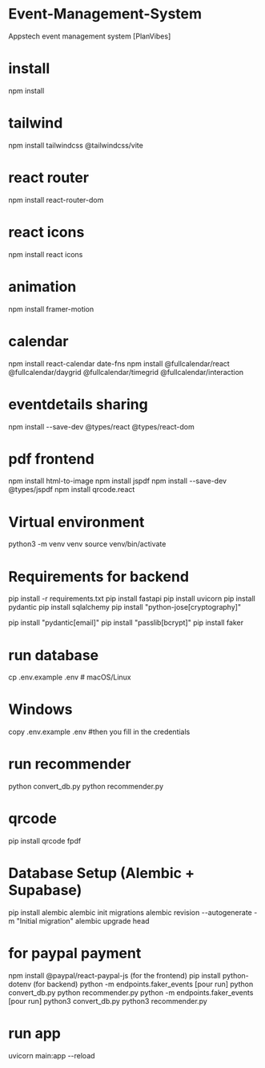 # Event-Management-System
Appstech event management system [PlanVibes]

# install
npm install

# tailwind
npm install tailwindcss @tailwindcss/vite

# react router
npm install react-router-dom

# react icons
npm install react icons

# animation
npm install framer-motion

# calendar
npm install react-calendar date-fns
npm install @fullcalendar/react @fullcalendar/daygrid @fullcalendar/timegrid @fullcalendar/interaction

# eventdetails sharing
npm install --save-dev @types/react @types/react-dom
# pdf frontend
npm install html-to-image
npm install jspdf
npm install --save-dev @types/jspdf
npm install qrcode.react


# Virtual environment
python3 -m venv venv 
source venv/bin/activate

# Requirements for backend
pip install -r requirements.txt
pip install fastapi
pip install uvicorn
pip install pydantic
pip install sqlalchemy
pip install "python-jose[cryptography]"

pip install "pydantic[email]"
pip install "passlib[bcrypt]"
pip install faker

# run database
cp .env.example .env  # macOS/Linux
# Windows
copy .env.example .env #then you fill in the credentials

# run recommender
python convert_db.py
python recommender.py

# qrcode
pip install qrcode fpdf

# Database Setup (Alembic + Supabase)
pip install alembic
alembic init migrations
alembic revision --autogenerate -m "Initial migration"
alembic upgrade head


# for paypal payment
npm install @paypal/react-paypal-js   (for the frontend)
pip install python-dotenv  (for backend)
python -m endpoints.faker_events [pour run]
python convert_db.py
python recommender.py
python -m endpoints.faker_events [pour run]
python3 convert_db.py
python3 recommender.py


# run app
uvicorn main:app --reload